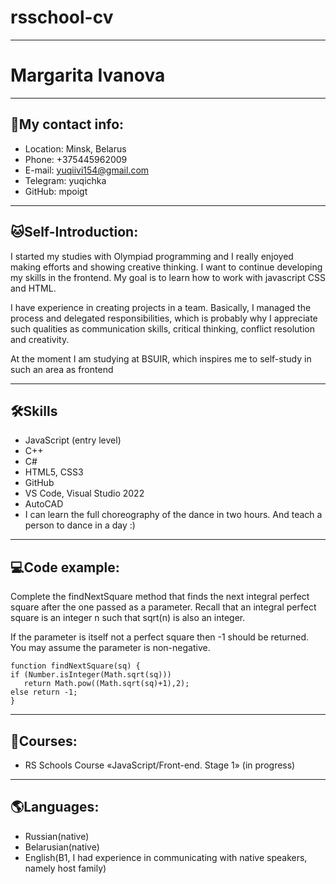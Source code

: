 # rsschool-cv
***
# Margarita Ivanova
***
## 📱My contact info:
- Location: Minsk, Belarus
- Phone: +375445962009
- E-mail: yuqiivi154@gmail.com
- Telegram: yuqichka
- GitHub: mpoigt
***
## 🐱Self-Introduction:
  I started my studies with Olympiad programming and I really enjoyed making efforts and showing creative thinking. I want to continue developing my skills in the frontend. My goal is to learn how to work with javascript CSS and HTML.


  I have experience in creating projects in a team. Basically, I managed the process and delegated responsibilities, which is probably why I appreciate such qualities as communication skills, critical thinking, conflict resolution and creativity.

  
At the moment I am studying at BSUIR, which inspires me to self-study in such an area as frontend

***
## 🛠️Skills
- JavaScript (entry level)
- C++
- C#
- HTML5, CSS3
- GitHub
- VS Code, Visual Studio 2022
- AutoCAD
- I can learn the full choreography of the dance in two hours. And teach a person to dance in a day :)
***
## 💻Code example:
Complete the findNextSquare method that finds the next integral perfect square after the one passed as a parameter. Recall that an integral perfect square is an integer n such that sqrt(n) is also an integer.

If the parameter is itself not a perfect square then -1 should be returned. You may assume the parameter is non-negative.

    function findNextSquare(sq) {
    if (Number.isInteger(Math.sqrt(sq)))
       return Math.pow((Math.sqrt(sq)+1),2);
    else return -1;
    }
     
***
## 📘Courses:
- RS Schools Course «JavaScript/Front-end. Stage 1» (in progress)
***
## 🌎Languages:
- Russian(native)
- Belarusian(native)
- English(B1, I had experience in communicating with native speakers, namely host family)

